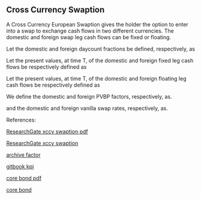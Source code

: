 ## Cross Currency Swaption 
   
A Cross Currency European Swaption gives the holder the option to enter into a swap to exchange cash flows in two different currencies. The domestic and foreign swap leg cash flows can be fixed or floating.

Let the domestic and foreign daycount fractions be defined, respectively, as

Let the present values, at time T, of the domestic and foreign fixed leg cash flows be respectively defined as

Let the present values, at time T, of the domestic and foreign floating leg cash flows be respectively defined as

We define the domestic and foreign PVBP factors, respectively, as.

and the domestic and foreign vanilla swap rates, respectively, as.


References:

   
[ResearchGate xccy swaption pdf](https://www.researchgate.net/profile/Tim-Xiao/publication/369997382_Cross_Currency_Swaption_Model/links/6438378620f25554da2bbae9/Cross-Currency-Swaption-Model.pdf)
   
[ResearchGate xccy swaption](https://www.researchgate.net/publication/369997382_Cross_Currency_Swaption_Model)

[archive factor](https://ia804703.us.archive.org/1/items/threeFactorConvertible/threeFactorConvertible.pdf)

[gitbook kpi](https://cmrm11.gitbook.io/var-model-kpi/)

[core bond pdf](https://core.ac.uk/download/534868164.pdf)

[core bond](https://core.ac.uk/works/126057829)
   